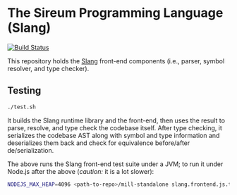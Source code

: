 # The Sireum Programming Language (Slang)

[![Build Status](https://travis-ci.org/sireum/slang.svg?branch=master)](https://travis-ci.org/sireum/slang)

This repository holds the [Slang](https://github.com/sireum/kekinian) 
front-end components (i.e., parser, symbol resolver, and type checker).

## Testing

```bash
./test.sh
```

It builds the Slang runtime library and the front-end,
then uses the result to parse, resolve, and type check the codebase itself.
After type checking, it serializes the codebase AST along with symbol and type information
and deserializes them back and check for equivalence before/after de/serialization.

The above runs the Slang front-end test suite under a JVM; to run it under Node.js after the above
(*caution:* it is a lot slower):

```bash
NODEJS_MAX_HEAP=4096 <path-to-repo>/mill-standalone slang.frontend.js.tests.test
```
